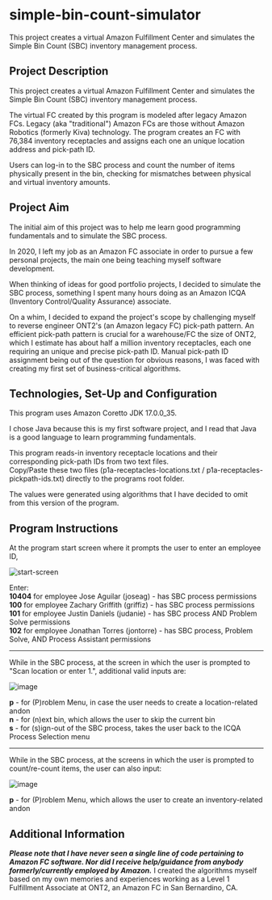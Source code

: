 # simple-bin-count-simulator
This project creates a virtual Amazon Fulfillment Center and simulates the Simple Bin Count (SBC) inventory management process.

## Project Description
This project creates a virtual Amazon Fulfillment Center and simulates the Simple Bin Count (SBC) inventory management process.

The virtual FC created by this program is modeled after legacy Amazon FCs. Legacy (aka "traditional") Amazon FCs are those without Amazon Robotics (formerly Kiva) technology. The program creates an FC with 76,384 inventory receptacles and assigns each one an unique location address and pick-path ID.

Users can log-in to the SBC process and count the number of items physically present in the bin, checking for mismatches between physical and virtual inventory amounts.

## Project Aim
The initial aim of this project was to help me learn good programming fundamentals and to simulate the SBC process.

In 2020, I left my job as an Amazon FC associate in order to pursue a few personal projects, the main one being teaching myself software development.

When thinking of ideas for good portfolio projects, I decided to simulate the SBC process, something I spent many hours doing as an Amazon ICQA (Inventory Control/Quality Assurance) associate.

On a whim, I decided to expand the project's scope by challenging myself to reverse engineer ONT2's (an Amazon legacy FC) pick-path pattern. An efficient pick-path pattern is crucial for a warehouse/FC the size of ONT2, which I estimate has about half a million inventory receptacles, each one requiring an unique and precise pick-path ID. Manual pick-path ID assignment being out of the question for obvious reasons, I was faced with creating my first set of business-critical algorithms.

## Technologies, Set-Up and Configuration
This program uses Amazon Coretto JDK 17.0.0_35.

I chose Java because this is my first software project, and I read that Java is a good language to learn programming fundamentals.

This program reads-in inventory receptacle locations and their corresponding pick-path IDs from two text files.\
Copy/Paste these two files (p1a-receptacles-locations.txt / p1a-receptacles-pickpath-ids.txt) directly to the programs root folder.

The values were generated using algorithms that I have decided to omit from this version of the program.

## Program Instructions
At the program start screen where it prompts the user to enter an employee ID,

![start-screen](https://user-images.githubusercontent.com/129235347/229246989-be745e9e-b036-4356-af7c-fce3f10cce0b.jpg)

Enter:\
**10404** for employee Jose Aguilar (joseag) - has SBC process permissions\
**100** for employee Zachary Griffith (griffiz) - has SBC process permissions\
**101** for employee Justin Daniels (judanie) - has SBC process AND Problem Solve permissions\
**102** for employee Jonathan Torres (jontorre) - has SBC process, Problem Solve, AND Process Assistant permissions

-----

While in the SBC process, at the screen in which the user is prompted to "Scan location or enter 1.", additional valid inputs are:

![image](https://user-images.githubusercontent.com/129235347/229242390-ba7e8620-8892-499c-8626-87232a5eec31.png)

**p** - for (P)roblem Menu, in case the user needs to create a location-related andon\
**n** - for (n)ext bin, which allows the user to skip the current bin\
**s** - for (s)ign-out of the SBC process, takes the user back to the ICQA Process Selection menu

-----

While in the SBC process, at the screens in which the user is prompted to count/re-count items, the user can also input:

![image](https://user-images.githubusercontent.com/129235347/229245325-9d88ffde-a28c-4dcf-b388-a7f3ed4c9f84.png)

**p** - for (P)roblem Menu, which allows the user to create an inventory-related andon

## Additional Information
***Please note that I have never seen a single line of code pertaining to Amazon FC software. Nor did I receive help/guidance from anybody formerly/currently employed by Amazon.*** I created the algorithms myself based on my own memories and experiences working as a Level 1 Fulfillment Associate at ONT2, an Amazon FC in San Bernardino, CA.
